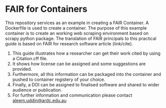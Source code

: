 # FAIR for Containers
This repository services as an example in creating a FAIR Container. A Dockerfile is used to create a container. The purpose of this example container is to create an working web scraping environment based on scrapy python package.
The translation of FAIR principals to this practical guide is based on FAIR for research software article (link/cite).
1. This guide illustrates how a researcher can get their work cited by using a Citation.cff file.
2. It shows how license can be assigned and some suggestions are provided.
3. Furthermore, all this information can be packaged into the container and pushed to container registery of your choice.
4. Finally, a DOI can be assigned to finalised software and shared to wider audience or publication.
5. For further information and communication please contact aleem.uddin@ardc.edu.au

